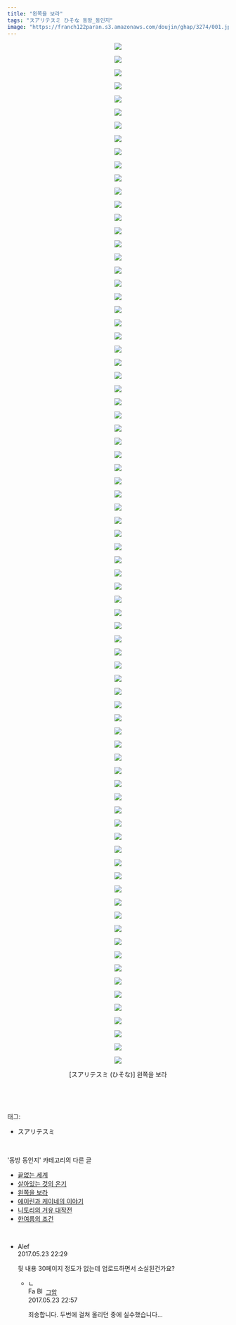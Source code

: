 ```yaml
---
title: "왼쪽을 보라"
tags: "スアリテスミ ひそな 동방_동인지"
image: "https://franch122paran.s3.amazonaws.com/doujin/ghap/3274/001.jpg"
---
```

<div class="article">
<p style="text-align: center; clear: none; float: none;"><img src="{{ site.imgserver7 }}/ghap/3274/001.jpg"/></p>
<p style="text-align: center; clear: none; float: none;"><img src="{{ site.imgserver7 }}/ghap/3274/002.jpg"/></p>
<p style="text-align: center; clear: none; float: none;"><img src="{{ site.imgserver7 }}/ghap/3274/003.jpg"/></p>
<p style="text-align: center; clear: none; float: none;"><img src="{{ site.imgserver7 }}/ghap/3274/004.jpg"/></p>
<p style="text-align: center; clear: none; float: none;"><img src="{{ site.imgserver7 }}/ghap/3274/005.jpg"/></p>
<p style="text-align: center; clear: none; float: none;"><img src="{{ site.imgserver7 }}/ghap/3274/006.jpg"/></p>
<p style="text-align: center; clear: none; float: none;"><img src="{{ site.imgserver7 }}/ghap/3274/007.jpg"/></p>
<p style="text-align: center; clear: none; float: none;"><img src="{{ site.imgserver7 }}/ghap/3274/008.jpg"/></p>
<p style="text-align: center; clear: none; float: none;"><img src="{{ site.imgserver7 }}/ghap/3274/009.jpg"/></p>
<p style="text-align: center; clear: none; float: none;"><img src="{{ site.imgserver7 }}/ghap/3274/010.jpg"/></p>
<p style="text-align: center; clear: none; float: none;"><img src="{{ site.imgserver7 }}/ghap/3274/011.jpg"/></p>
<p style="text-align: center; clear: none; float: none;"><img src="{{ site.imgserver7 }}/ghap/3274/012.jpg"/></p>
<p style="text-align: center; clear: none; float: none;"><img src="{{ site.imgserver7 }}/ghap/3274/013.jpg"/></p>
<p style="text-align: center; clear: none; float: none;"><img src="{{ site.imgserver7 }}/ghap/3274/014.jpg"/></p>
<p style="text-align: center; clear: none; float: none;"><img src="{{ site.imgserver7 }}/ghap/3274/015.jpg"/></p>
<p style="text-align: center; clear: none; float: none;"><img src="{{ site.imgserver7 }}/ghap/3274/016.jpg"/></p>
<p style="text-align: center; clear: none; float: none;"><img src="{{ site.imgserver7 }}/ghap/3274/017.jpg"/></p>
<p style="text-align: center; clear: none; float: none;"><img src="{{ site.imgserver7 }}/ghap/3274/018.jpg"/></p>
<p style="text-align: center; clear: none; float: none;"><img src="{{ site.imgserver7 }}/ghap/3274/019.jpg"/></p>
<p style="text-align: center; clear: none; float: none;"><img src="{{ site.imgserver7 }}/ghap/3274/020.jpg"/></p>
<p style="text-align: center; clear: none; float: none;"><img src="{{ site.imgserver7 }}/ghap/3274/021.jpg"/></p>
<p style="text-align: center; clear: none; float: none;"><img src="{{ site.imgserver7 }}/ghap/3274/022.jpg"/></p>
<p style="text-align: center; clear: none; float: none;"><img src="{{ site.imgserver7 }}/ghap/3274/023.jpg"/></p>
<p style="text-align: center; clear: none; float: none;"><img src="{{ site.imgserver7 }}/ghap/3274/024.jpg"/></p>
<p style="text-align: center; clear: none; float: none;"><img src="{{ site.imgserver7 }}/ghap/3274/025.jpg"/></p>
<p style="text-align: center; clear: none; float: none;"><img src="{{ site.imgserver7 }}/ghap/3274/026.jpg"/></p>
<p style="text-align: center; clear: none; float: none;"><img src="{{ site.imgserver7 }}/ghap/3274/027.jpg"/></p>
<p style="text-align: center; clear: none; float: none;"><img src="{{ site.imgserver7 }}/ghap/3274/028.jpg"/></p>
<p style="text-align: center; clear: none; float: none;"><img src="{{ site.imgserver7 }}/ghap/3274/029.jpg"/></p>
<p style="text-align: center; clear: none; float: none;"><img src="{{ site.imgserver7 }}/ghap/3274/030.jpg"/></p>
<p style="text-align: center; clear: none; float: none;"><img src="{{ site.imgserver7 }}/ghap/3274/031.jpg"/></p>
<p style="text-align: center; clear: none; float: none;"><img src="{{ site.imgserver7 }}/ghap/3274/032.jpg"/></p>
<p style="text-align: center; clear: none; float: none;"><img src="{{ site.imgserver7 }}/ghap/3274/033.jpg"/></p>
<p style="text-align: center; clear: none; float: none;"><img src="{{ site.imgserver7 }}/ghap/3274/034.jpg"/></p>
<p style="text-align: center; clear: none; float: none;"><img src="{{ site.imgserver7 }}/ghap/3274/035.jpg"/></p>
<p style="text-align: center; clear: none; float: none;"><img src="{{ site.imgserver7 }}/ghap/3274/036.jpg"/></p>
<p style="text-align: center; clear: none; float: none;"><img src="{{ site.imgserver7 }}/ghap/3274/037.jpg"/></p>
<p style="text-align: center; clear: none; float: none;"><img src="{{ site.imgserver7 }}/ghap/3274/038.jpg"/></p>
<p style="text-align: center; clear: none; float: none;"><img src="{{ site.imgserver7 }}/ghap/3274/039.jpg"/></p>
<p style="text-align: center; clear: none; float: none;"><img src="{{ site.imgserver7 }}/ghap/3274/040.jpg"/></p>
<p style="text-align: center; clear: none; float: none;"><img src="{{ site.imgserver7 }}/ghap/3274/041.jpg"/></p>
<p style="text-align: center; clear: none; float: none;"><img src="{{ site.imgserver7 }}/ghap/3274/042.jpg"/></p>
<p style="text-align: center; clear: none; float: none;"><img src="{{ site.imgserver7 }}/ghap/3274/043.jpg"/></p>
<p style="text-align: center; clear: none; float: none;"><img src="{{ site.imgserver7 }}/ghap/3274/044.jpg"/></p>
<p style="text-align: center; clear: none; float: none;"><img src="{{ site.imgserver7 }}/ghap/3274/045.jpg"/></p>
<p style="text-align: center; clear: none; float: none;"><img src="{{ site.imgserver7 }}/ghap/3274/046.jpg"/></p>
<p style="text-align: center; clear: none; float: none;"><img src="{{ site.imgserver7 }}/ghap/3274/047.jpg"/></p>
<p style="text-align: center; clear: none; float: none;"><img src="{{ site.imgserver7 }}/ghap/3274/048.jpg"/></p>
<p style="text-align: center; clear: none; float: none;"><img src="{{ site.imgserver7 }}/ghap/3274/049.jpg"/></p>
<p style="text-align: center; clear: none; float: none;"><img src="{{ site.imgserver7 }}/ghap/3274/050.jpg"/></p>
<p style="text-align: center; clear: none; float: none;"><img src="{{ site.imgserver7 }}/ghap/3274/051.jpg"/></p>
<p style="text-align: center; clear: none; float: none;"><img src="{{ site.imgserver7 }}/ghap/3274/052.jpg"/></p>
<p style="text-align: center; clear: none; float: none;"><img src="{{ site.imgserver7 }}/ghap/3274/053.jpg"/></p>
<p style="text-align: center; clear: none; float: none;"><img src="{{ site.imgserver7 }}/ghap/3274/054.jpg"/></p>
<p style="text-align: center; clear: none; float: none;"><img src="{{ site.imgserver7 }}/ghap/3274/055.jpg"/></p>
<p style="text-align: center; clear: none; float: none;"><img src="{{ site.imgserver7 }}/ghap/3274/056.jpg"/></p>
<p style="text-align: center; clear: none; float: none;"><img src="{{ site.imgserver7 }}/ghap/3274/057.jpg"/></p>
<p style="text-align: center; clear: none; float: none;"><img src="{{ site.imgserver7 }}/ghap/3274/058.jpg"/></p>
<p style="text-align: center; clear: none; float: none;"><img src="{{ site.imgserver7 }}/ghap/3274/059.jpg"/></p>
<p style="text-align: center; clear: none; float: none;"><img src="{{ site.imgserver7 }}/ghap/3274/060.jpg"/></p>
<p style="text-align: center; clear: none; float: none;"><img src="{{ site.imgserver7 }}/ghap/3274/061.jpg"/></p>
<p style="text-align: center; clear: none; float: none;"><img src="{{ site.imgserver7 }}/ghap/3274/062.jpg"/></p>
<p style="text-align: center; clear: none; float: none;"><img src="{{ site.imgserver7 }}/ghap/3274/063.jpg"/></p>
<p style="text-align: center; clear: none; float: none;"><img src="{{ site.imgserver7 }}/ghap/3274/064.jpg"/></p>
<p style="text-align: center; clear: none; float: none;"><img src="{{ site.imgserver7 }}/ghap/3274/065.jpg"/></p>
<p style="text-align: center; clear: none; float: none;"><img src="{{ site.imgserver7 }}/ghap/3274/066.jpg"/></p>
<p style="text-align: center; clear: none; float: none;"><img src="{{ site.imgserver7 }}/ghap/3274/067.jpg"/></p>
<p style="text-align: center; clear: none; float: none;"><img src="{{ site.imgserver7 }}/ghap/3274/068.jpg"/></p>
<p style="text-align: center; clear: none; float: none;"><img src="{{ site.imgserver7 }}/ghap/3274/069.jpg"/></p>
<p style="text-align: center; clear: none; float: none;"><img src="{{ site.imgserver7 }}/ghap/3274/070.jpg"/></p>
<p style="text-align: center; clear: none; float: none;"><img src="{{ site.imgserver7 }}/ghap/3274/071.jpg"/></p>
<p style="text-align: center; clear: none; float: none;"><img src="{{ site.imgserver7 }}/ghap/3274/072.jpg"/></p>
<p style="text-align: center; clear: none; float: none;"><img src="{{ site.imgserver7 }}/ghap/3274/073.jpg"/></p>
<p style="text-align: center; clear: none; float: none;"><img src="{{ site.imgserver7 }}/ghap/3274/074.jpg"/></p>
<p style="text-align: center; clear: none; float: none;"><img src="{{ site.imgserver7 }}/ghap/3274/075.jpg"/></p>
<p style="text-align: center; clear: none; float: none;"><img src="{{ site.imgserver7 }}/ghap/3274/076.jpg"/></p>
<p style="text-align: center; clear: none; float: none;"><img src="{{ site.imgserver7 }}/ghap/3274/077.jpg"/></p>
<p style="text-align: center; clear: none; float: none;"><img src="{{ site.imgserver7 }}/ghap/3274/078.jpg"/></p>
<p style="text-align: center; clear: none; float: none;">[スアリテスミ (ひそな)] 왼쪽을 보라</p>
<p><br/></p>
</div><br/>
<div class="tagTrail">
<p>태그: </p>
<ul>
<li>スアリテスミ</li>
</ul>
</div><br/>
<div class="another">
<p>'동방 동인지' 카테고리의 다른 글</p>
<ul>
<li><a href="/ghap_3277">끝없는 세계</a></li>
<li><a href="/ghap_3276">살아있는 것의 온기</a></li>
<li><a href="/ghap_3274">왼쪽을 보라</a></li>
<li><a href="/ghap_3268">에이린과 케이네의 이야기</a></li>
<li><a href="/ghap_3267">니토리의 거유 대작전</a></li>
<li><a href="/ghap_3263">한여름의 조건</a></li>
</ul>
</div><br/>
<div class="cb_module cb_fluid">
<div class="cb_wrt cb_profile">
<div class="comment">
<ul>
<li class="cb_thumb_off" id="comment14996412">
<div class="cb_comment_area">
<div class="cb_info_area">
<div class="cb_section">
<span class="cb_nick_name">Alef</span>
</div>
<div class="cb_section">
<span class="cb_date">2017.05.23 22:29 </span>
</div>
</div>
<div class="cb_dsc_comment">
<p class="cb_dsc">
											뒷 내용 30페이지 정도가 없는데 업로드하면서 소실된건가요?
										</p>
</div>
<ul>
<li class="cb_thumb_off" id="comment14996432">
<span class="cb_bu_subnode">ㄴ</span>
<div class="cb_comment_area">
<div class="cb_info_area">
<div class="cb_section">
<span class="cb_nick_name"><img alt="Favicon of https://ghaptouhou.tistory.com" height="16" onerror="this.onerror=null;this.parentNode.removeChild(this)" src="https://ghaptouhou.tistory.com/favicon.ico" width="16"/> <img alt="BlogIcon" height="16" onerror="this.parentNode.removeChild(this)" src="https://ghaptouhou.tistory.com/index.gif" width="16"/> <a href="https://ghaptouhou.tistory.com" onclick="return openLinkInNewWindow(this)"> 그압</a><span class="tistoryProfileLayerTrigger" onclick='TistoryProfile.show(event, this, {"title":"\uc800\uae30 \uc774\uac70 \ub098\uc911\uc5d0 \uc218\uc815 \uac00\ub2a5\ud558\ub098\uc694","url":"https:\/\/ghap.tistory.com","nickname":"\uadf8\uc555","items":[]}); return false;'></span></span>
</div>
<div class="cb_section">
<span class="cb_date">2017.05.23 22:57 </span>
</div>
</div>
<div class="cb_dsc_comment">
<p class="cb_dsc">
																죄송합니다. 두번에 걸쳐 올리던 중에 실수했습니다...
															</p>
</div>
</div>
</li>
</ul>
</div></li>
</ul>
</div>
</div><!-- commentList close -->
</div><br/>
